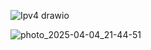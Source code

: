 ![Ipv4 drawio](https://github.com/user-attachments/assets/9cf9e4db-43c1-4322-98cf-ef46eed05099)

![photo_2025-04-04_21-44-51](https://github.com/user-attachments/assets/cfa0711b-899c-4070-b92b-9f0ab2f5a27f)
